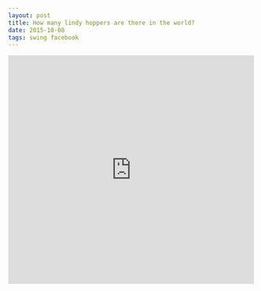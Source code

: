 ```yaml
---
layout: post
title: How many lindy hoppers are there in the world?
date: 2015-10-08
tags: swing facebook
---
```


<iframe src="https://www.facebook.com/plugins/post.php?href=https%3A%2F%2Fwww.facebook.com%2Fnotes%2Froberto-cornacchia%2Fhow-many-lindy-hoppers-are-there-in-the-world%2F10153028950965933%2F&width=500" width="500" height="465" style="border:none;overflow:hidden" scrolling="no" frameborder="0" allowTransparency="true"></iframe>

